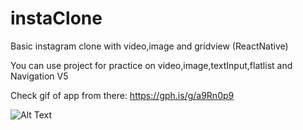 # instaClone
Basic instagram clone with video,image and gridview (ReactNative)

You can use project for practice on video,image,textInput,flatlist and Navigation V5



Check gif of app from there: https://gph.is/g/a9Rn0p9

![Alt Text](https://media.giphy.com/media/zQmYiW4ngzWb0lse9O/giphy.gif)

